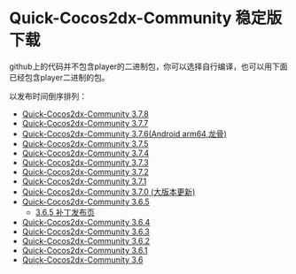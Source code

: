 # Quick-Cocos2dx-Community 稳定版下载

github上的代码并不包含player的二进制包，你可以选择自行编译，也可以用下面已经包含player二进制的包。

以发布时间倒序排列：

* [Quick-Cocos2dx-Community 3.7.8](./3-7-8.md)
* [Quick-Cocos2dx-Community 3.7.7](./3-7-7.md)
* [Quick-Cocos2dx-Community 3.7.6(Android arm64,龙骨)](./3-7-6.md)
* [Quick-Cocos2dx-Community 3.7.5](./3-7-5.md)
* [Quick-Cocos2dx-Community 3.7.4](./3-7-4.md)
* [Quick-Cocos2dx-Community 3.7.3](./3-7-3.md)
* [Quick-Cocos2dx-Community 3.7.2](./3-7-2.md)
* [Quick-Cocos2dx-Community 3.7.1](./3-7-1.md)
* [Quick-Cocos2dx-Community 3.7.0 (大版本更新)](./3-7-0.md)
* [Quick-Cocos2dx-Community 3.6.5](./3-6-5.md)
	* [3.6.5 补丁发布页](./patch/3-6-5.md)
* [Quick-Cocos2dx-Community 3.6.4](./3-6-4.md)
* [Quick-Cocos2dx-Community 3.6.3](./3-6-3.md)
* [Quick-Cocos2dx-Community 3.6.2](./3-6-2.md)
* [Quick-Cocos2dx-Community 3.6.1](./3-6-1.md)
* [Quick-Cocos2dx-Community 3.6](./3-6-0.md)